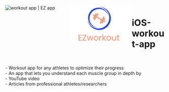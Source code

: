 <img align="left" alt="workout app | EZ app" width="200px" src="https://github.com/Michael9905/iOS-workout-app/screenshots/EZ_logo.png?raw=true" />
<img align="left" alt="JoshMadakor | YouTube" width="200px" src="https://github.com/Michael9905/iOS-workout-app/blob/main/screenshots/EZ_logo.png?raw=true" />

# iOS-workout-app
 

<br>

<p> - Workout app for any athletes to optimize their progress <br>
     - An app that lets you understand each muscle group in depth by <br>
         - YouTube video <br>
         - Articles from professional athletes/researchers <br>
 </p>
